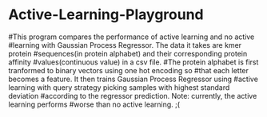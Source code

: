 # Active-Learning-Playground
#This program compares the performance of active learning and no active 
#learning with Gaussian Process Regressor. The data it takes are kmer protein 
#sequences(in protein alphabet) and their corresponding protein affinity 
#values(continuous value) in a csv file.
#The protein alphabet is first tranformed to binary vectors using one hot encoding so 
#that each letter becomes a feature. It then trains Gaussian Process Regressor using 
#active learning with query strategy picking samples with highest standard deviation 
#according to the regressor prediction. Note: currently, the active learning performs 
#worse than no active learning. ;(
